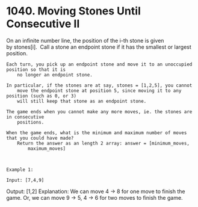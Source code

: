 # 1040. Moving Stones Until Consecutive II

On an infinite number line, the position of the i-th stone is given by stones[i]. 
        Call a stone an endpoint stone if it has the smallest or largest position.

    Each turn, you pick up an endpoint stone and move it to an unoccupied position so that it is
        no longer an endpoint stone.

    In particular, if the stones are at say, stones = [1,2,5], you cannot
        move the endpoint stone at position 5, since moving it to any position (such as 0, or 3)
        will still keep that stone as an endpoint stone.

    The game ends when you cannot make any more moves, ie. the stones are in consecutive
        positions.

    When the game ends, what is the minimum and maximum number of moves that you could have made? 
        Return the answer as an length 2 array: answer = [minimum_moves,
            maximum_moves]

     

    Example 1:

    Input: [7,4,9]
Output: [1,2]
Explanation: 
We can move 4 -> 8 for one move to finish the game.
Or, we can move 9 -> 5, 4 -> 6 for two moves to finish the game.